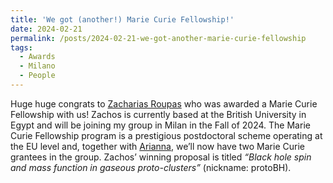 ```yaml
---
title: 'We got (another!) Marie Curie Fellowship!'
date: 2024-02-21
permalink: /posts/2024-02-21-we-got-another-marie-curie-fellowship
tags:
  - Awards
  - Milano
  - People
---
```


Huge huge congrats to [Zacharias Roupas](<https://ui.adsabs.harvard.edu/search/q=author%3A%22Roupas%2C%20Zacharias%22&sort=date%20desc%2C%20bibcode%20desc&p_=0>) who was awarded a Marie Curie Fellowship with us! Zachos is currently based at the British University in Egypt and will be joining my group in Milan in the Fall of 2024. The Marie Curie Fellowship program is a prestigious postdoctoral scheme operating at the EU level and, together with [Arianna](/posts/2022-06-03-super-ariannaa), we’ll now have two Marie Curie grantees in the group. Zachos’ winning proposal is titled _“Black hole spin and mass function in gaseous proto-clusters”_ (nickname: protoBH).

